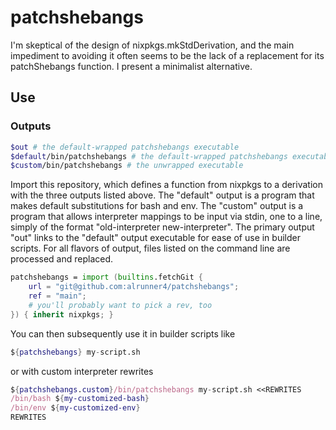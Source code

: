 # patchshebangs

I'm skeptical of the design of nixpkgs.mkStdDerivation, and the main impediment to avoiding it often seems to be the lack of a replacement for its patchShebangs function. I present a minimalist alternative.

## Use

### Outputs

```bash
$out # the default-wrapped patchshebangs executable
$default/bin/patchshebangs # the default-wrapped patchshebangs executable
$custom/bin/patchshebangs # the unwrapped executable
```

Import this repository, which defines a function from nixpkgs to a derivation with the three outputs listed above. The "default" output is a program that makes default substitutions for bash and env. The "custom" output is a program that allows interpreter mappings to be input via stdin, one to a line, simply of the format "old-interpreter new-interpreter". The primary output "out" links to the "default" output executable for ease of use in builder scripts. For all flavors of output, files listed on the command line are processed and replaced.

```nix
patchshebangs = import (builtins.fetchGit {
    url = "git@github.com:alrunner4/patchshebangs";
    ref = "main";
    # you'll probably want to pick a rev, too
}) { inherit nixpkgs; }
```

You can then subsequently use it in builder scripts like
```nix
${patchshebangs} my-script.sh
```
or with custom interpreter rewrites
```nix
${patchshebangs.custom}/bin/patchshebangs my-script.sh <<REWRITES
/bin/bash ${my-customized-bash}
/bin/env ${my-customized-env}
REWRITES
```
